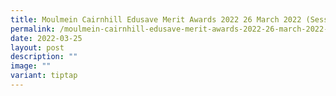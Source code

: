 ```yaml
---
title: Moulmein Cairnhill Edusave Merit Awards 2022 26 March 2022 (Session 1) (2)
permalink: /moulmein-cairnhill-edusave-merit-awards-2022-26-march-2022-session-1-2/
date: 2022-03-25
layout: post
description: ""
image: ""
variant: tiptap
---
```

